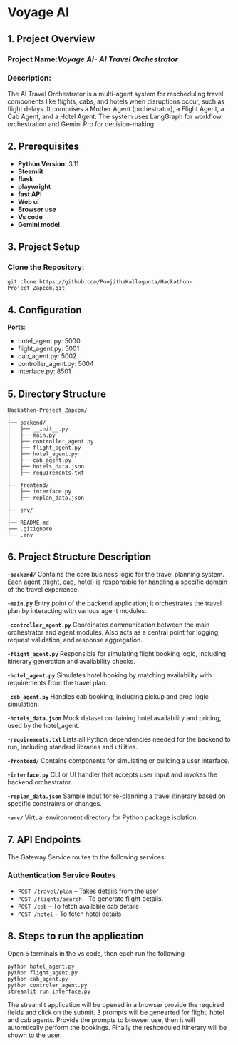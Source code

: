 # Voyage AI

## 1. Project Overview 

### **Project Name**:*Voyage AI- AI Travel Orchestrator* 
### **Description:** 
The AI Travel Orchestrator is a multi-agent system for rescheduling travel components like
flights, cabs, and hotels when disruptions occur, such as flight delays. It comprises a
Mother Agent (orchestrator), a Flight Agent, a Cab Agent, and a Hotel Agent. The system
uses LangGraph for workflow orchestration and Gemini Pro for decision-making

## 2. Prerequisites

- **Python Version:** 3.11
- **Steamlit**
- **flask**
- **playwright**
- **fast API**
- **Web ui**
- **Browser use**
- **Vs code**
- **Gemini model**

## 3. Project Setup

### Clone the Repository:
```
git clone https://github.com/PoojithaKallagunta/Hackathon-Project_Zapcom.git
```

## 4. Configuration

**Ports**:
- hotel_agent.py: 5000
- flight_agent.py: 5001
- cab_agent.py: 5002
- controller_agent.py: 5004
- interface.py: 8501

## 5. Directory Structure

```
Hackathon-Project_Zapcom/
│
├── backend/                            
│   ├── __init__.py                  
│   ├── main.py                          
│   ├── controller_agent.py             
│   ├── flight_agent.py                  
│   ├── hotel_agent.py                   
│   ├── cab_agent.py                   
│   ├── hotels_data.json                 
│   ├── requirements.txt                 
│
├── frontend/                           
│   ├── interface.py                     
│   ├── replan_data.json            
│
├── env/                               
│
├── README.md                         
├── .gitignore                           
└── .env                          

```

## 6. Project Structure Description

-**`backend/`**
Contains the core business logic for the travel planning system. Each agent (flight, cab, hotel) is responsible for handling a specific domain of the travel experience.

-**`main.py`**
Entry point of the backend application; it orchestrates the travel plan by interacting with various agent modules.

-**`controller_agent.py`**
Coordinates communication between the main orchestrator and agent modules. Also acts as a central point for logging, request validation, and response aggregation.

-**`flight_agent.py`**
Responsible for simulating flight booking logic, including itinerary generation and availability checks.

-**`hotel_agent.py`**
Simulates hotel booking by matching availability with requirements from the travel plan.

-**`cab_agent.py`**
Handles cab booking, including pickup and drop logic simulation.

-**`hotels_data.json`**
Mock dataset containing hotel availability and pricing, used by the hotel_agent.

-**`requirements.txt`**
Lists all Python dependencies needed for the backend to run, including standard libraries and utilities.

-**`frontend/`**
Contains components for simulating or building a user interface.

-**`interface.py`**
CLI or UI handler that accepts user input and invokes the backend orchestrator.

-**`replan_data.json`**
Sample input for re-planning a travel itinerary based on specific constraints or changes.

-**`env/`**
Virtual environment directory for Python package isolation.

## 7. API Endpoints

The Gateway Service routes to the following services:
### Authentication Service Routes

- `POST /travel/plan` – Takes details from the user
- `POST /flights/search` – To generate flight details.
- `POST /cab` – To fetch available cab details
- `POST /hotel` – To fetch hotel details

## 8. Steps to run the application
Open 5 terminals in the vs code, then each run the following
```
python hotel_agent.py
python flight_agent.py
python cab_agent.py
python controler_agent.py
streamlit run interface.py
```
The streamlit application will be opened in a browser provide the required fields and click on the submit. 3 prompts will be genearted for flight, 
hotel and cab agents. Provide the prompts to browser use, then it will automtically perform the bookings. Finally the reshceduled itinerary will be shown to the user.
